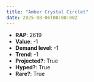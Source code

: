 ```yaml
---
title: "Amber Crystal Circlet"
date: 2025-08-06T00:00:00Z
---
```

- **RAP**: 2619
- **Value**: -1
- **Demand level**: -1
- **Trend**: -1
- **Projected?**: True
- **Hyped?**: True
- **Rare?**: True
